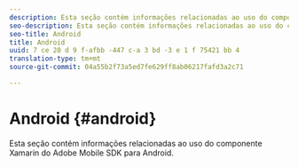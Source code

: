 ```yaml
---
description: Esta seção contém informações relacionadas ao uso do componente Xamarin do Adobe Mobile SDK para Android.
seo-description: Esta seção contém informações relacionadas ao uso do componente Xamarin do Adobe Mobile SDK para Android.
seo-title: Android
title: Android
uuid: 7 ce 20 d 9 f-afbb -447 c-a 3 bd -3 e 1 f 75421 bb 4
translation-type: tm+mt
source-git-commit: 04a55b2f73a5ed7fe629ff8ab06217fafd3a2c71

---
```



# Android {#android}

Esta seção contém informações relacionadas ao uso do componente Xamarin do Adobe Mobile SDK para Android.

